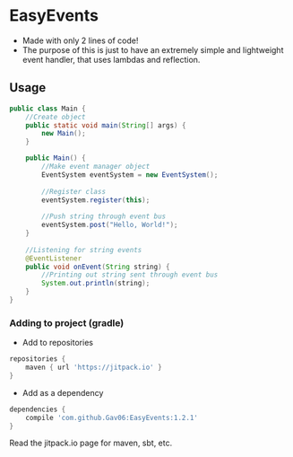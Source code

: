 # EasyEvents

- Made with only 2 lines of code!
- The purpose of this is just to have an extremely simple and lightweight event handler, that uses lambdas and reflection.

## Usage

```java
public class Main { 
    //Create object
    public static void main(String[] args) {
        new Main();
    }

    public Main() {
        //Make event manager object
        EventSystem eventSystem = new EventSystem();
        
        //Register class
        eventSystem.register(this);
        
        //Push string through event bus
        eventSystem.post("Hello, World!");
    }
    
    //Listening for string events
    @EventListener
    public void onEvent(String string) {
        //Printing out string sent through event bus
        System.out.println(string);
    }
}
```

### Adding to project (gradle)
- Add to repositories
```gradle
repositories {
	maven { url 'https://jitpack.io' }
}
```

- Add as a dependency
```gradle
dependencies {
	compile 'com.github.Gav06:EasyEvents:1.2.1'
}
```

Read the jitpack.io page for maven, sbt, etc.
